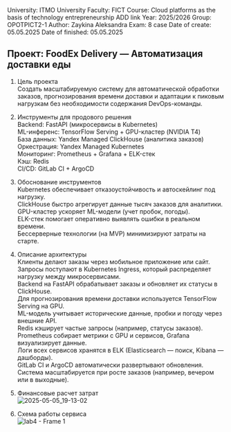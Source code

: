 University: ITMO University Faculty: FICT Course: Cloud platforms as the basis of technology entrepreneurship ADD link Year: 2025/2026 Group: OPOTPICT2-1 Author: Zaykina Aleksandra Exam: 8 case Date of create: 05.05.2025 Date of finished: 05.05.2025

## Проект: FoodEx Delivery — Автоматизация доставки еды
  
1. Цель проекта  
Создать масштабируемую систему для автоматической обработки заказов, прогнозирования времени доставки и адаптации к пиковым нагрузкам без необходимости содержания DevOps-команды.

2. Инструменты для продового решения  
Backend: FastAPI (микросервисы в Kubernetes)  
ML-инференс: TensorFlow Serving + GPU-кластер (NVIDIA T4)  
База данных: Yandex Managed ClickHouse (аналитика заказов)  
Оркестрация: Yandex Managed Kubernetes  
Мониторинг: Prometheus + Grafana + ELK-стек  
Кэш: Redis  
CI/CD: GitLab CI + ArgoCD  
  
3. Обоснование инструментов  
Kubernetes обеспечивает отказоустойчивость и автоскейлинг под нагрузку.  
ClickHouse быстро агрегирует данные тысяч заказов для аналитики.  
GPU-кластер ускоряет ML-модели (учет пробок, погоды).  
ELK-стек помогает оперативно выявлять ошибки в реальном времени.  
Бессерверные технологии (на MVP) минимизируют затраты на старте.  
  
4. Описание архитектуры  
Клиенты делают заказы через мобильное приложение или сайт.   
Запросы поступают в Kubernetes Ingress, который распределяет нагрузку между микросервисами.  
Backend на FastAPI обрабатывает заказы и обновляет их статусы в ClickHouse.  
Для прогнозирования времени доставки используется TensorFlow Serving на GPU.  
ML-модель учитывает исторические данные, пробки и погоду через внешние API.  
Redis кэширует частые запросы (например, статусы заказов).  
Prometheus собирает метрики с GPU и сервисов, Grafana визуализирует данные.  
Логи всех сервисов хранятся в ELK (Elasticsearch — поиск, Kibana — дашборды).  
GitLab CI и ArgoCD автоматически развертывают обновления.  
Система масштабируется при росте заказов (например, вечером или в выходные).  
  
5. Финансовые расчет затрат  
![2025-05-05_19-13-02](<img width="449" alt="exam" src="https://github.com/user-attachments/assets/ab0d6eef-b4a1-4e95-af31-1ec31c35bbe3" />
)  
  
6. Схема работы сервиса  
![lab4 - Frame 1](https://github.com/user-attachments/assets/a0ed12f3-cddc-4360-9358-88833e3f7382)  


